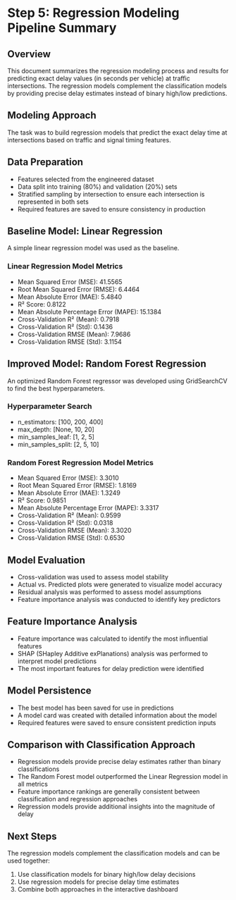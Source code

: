 
# Step 5: Regression Modeling Pipeline Summary

## Overview
This document summarizes the regression modeling process and results for predicting exact delay values (in seconds per vehicle) at traffic intersections.
The regression models complement the classification models by providing precise delay estimates instead of binary high/low predictions.

## Modeling Approach
The task was to build regression models that predict the exact delay time at intersections based on traffic and signal timing features.

## Data Preparation
- Features selected from the engineered dataset
- Data split into training (80%) and validation (20%) sets
- Stratified sampling by intersection to ensure each intersection is represented in both sets
- Required features are saved to ensure consistency in production

## Baseline Model: Linear Regression
A simple linear regression model was used as the baseline.

### Linear Regression Model Metrics
- Mean Squared Error (MSE): 41.5565
- Root Mean Squared Error (RMSE): 6.4464
- Mean Absolute Error (MAE): 5.4840
- R² Score: 0.8122
- Mean Absolute Percentage Error (MAPE): 15.1384
- Cross-Validation R² (Mean): 0.7918
- Cross-Validation R² (Std): 0.1436
- Cross-Validation RMSE (Mean): 7.9686
- Cross-Validation RMSE (Std): 3.1154

## Improved Model: Random Forest Regression
An optimized Random Forest regressor was developed using GridSearchCV to find the best hyperparameters.

### Hyperparameter Search
- n_estimators: [100, 200, 400]
- max_depth: [None, 10, 20]
- min_samples_leaf: [1, 2, 5]
- min_samples_split: [2, 5, 10]

### Random Forest Regression Model Metrics
- Mean Squared Error (MSE): 3.3010
- Root Mean Squared Error (RMSE): 1.8169
- Mean Absolute Error (MAE): 1.3249
- R² Score: 0.9851
- Mean Absolute Percentage Error (MAPE): 3.3317
- Cross-Validation R² (Mean): 0.9599
- Cross-Validation R² (Std): 0.0318
- Cross-Validation RMSE (Mean): 3.3020
- Cross-Validation RMSE (Std): 0.6530

## Model Evaluation
- Cross-validation was used to assess model stability
- Actual vs. Predicted plots were generated to visualize model accuracy
- Residual analysis was performed to assess model assumptions
- Feature importance analysis was conducted to identify key predictors

## Feature Importance Analysis
- Feature importance was calculated to identify the most influential features
- SHAP (SHapley Additive exPlanations) analysis was performed to interpret model predictions
- The most important features for delay prediction were identified

## Model Persistence
- The best model has been saved for use in predictions
- A model card was created with detailed information about the model
- Required features were saved to ensure consistent prediction inputs

## Comparison with Classification Approach
- Regression models provide precise delay estimates rather than binary classifications
- The Random Forest model outperformed the Linear Regression model in all metrics
- Feature importance rankings are generally consistent between classification and regression approaches
- Regression models provide additional insights into the magnitude of delay

## Next Steps
The regression models complement the classification models and can be used together:
1. Use classification models for binary high/low delay decisions
2. Use regression models for precise delay time estimates
3. Combine both approaches in the interactive dashboard
